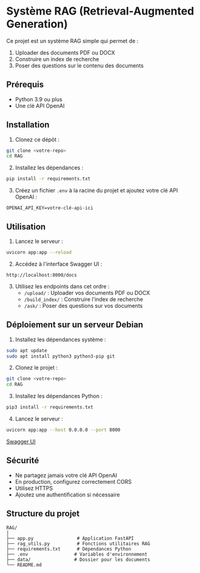 # Système RAG (Retrieval-Augmented Generation)

Ce projet est un système RAG simple qui permet de :
1. Uploader des documents PDF ou DOCX
2. Construire un index de recherche
3. Poser des questions sur le contenu des documents

## Prérequis

- Python 3.9 ou plus
- Une clé API OpenAI

## Installation

1. Clonez ce dépôt :
```bash
git clone <votre-repo>
cd RAG
```

2. Installez les dépendances :
```bash
pip install -r requirements.txt
```

3. Créez un fichier `.env` à la racine du projet et ajoutez votre clé API OpenAI :
```
OPENAI_API_KEY=votre-clé-api-ici
```

## Utilisation

1. Lancez le serveur :
```bash
uvicorn app:app --reload
```

2. Accédez à l'interface Swagger UI :
```
http://localhost:8000/docs
```

3. Utilisez les endpoints dans cet ordre :
   - `/upload/` : Uploader vos documents PDF ou DOCX
   - `/build_index/` : Construire l'index de recherche
   - `/ask/` : Poser des questions sur vos documents

## Déploiement sur un serveur Debian

1. Installez les dépendances système :
```bash
sudo apt update
sudo apt install python3 python3-pip git
```

2. Clonez le projet :
```bash
git clone <votre-repo>
cd RAG
```

3. Installez les dépendances Python :
```bash
pip3 install -r requirements.txt
```

4. Lancez le serveur :
```bash
uvicorn app:app --host 0.0.0.0 --port 8000
```


[Swagger UI](http://localhost:8000/docs)


## Sécurité

- Ne partagez jamais votre clé API OpenAI
- En production, configurez correctement CORS
- Utilisez HTTPS
- Ajoutez une authentification si nécessaire

## Structure du projet

```
RAG/
│
├── app.py                # Application FastAPI
├── rag_utils.py          # Fonctions utilitaires RAG
├── requirements.txt      # Dépendances Python
├── .env                 # Variables d'environnement
├── data/                # Dossier pour les documents
└── README.md
``` 